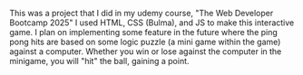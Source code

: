 This was a project that I did in my udemy course, "The Web Developer Bootcamp 2025"
I used HTML, CSS (Bulma), and JS to make this interactive game.
I plan on implementing some feature in the future where the ping pong hits are based on some logic puzzle (a mini game within the game) against a computer.
Whether you win or lose against the computer in the minigame, you will "hit" the ball, gaining a point.
